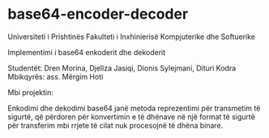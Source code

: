 # base64-encoder-decoder

Universiteti i Prishtinës
Fakulteti i Inxhinierisë Kompjuterike dhe Softuerike 

Implementimi i base64 enkoderit dhe dekoderit



Studentët: Dren Morina, Djellza Jasiqi, Dionis Sylejmani, Dituri Kodra
Mbikqyrës: ass. Mërgim Hoti


Mbi projektin:


Enkodimi dhe dekodimi base64 janë metoda reprezentimi për transmetim të sigurtë, që përdoren për konvertimin e të dhënave në një format të sigurtë për transferim mbi rrjete të cilat nuk procesojnë të dhëna binare.
